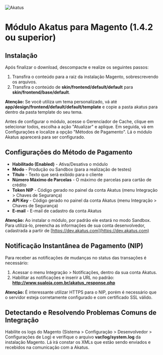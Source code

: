 <p align="left">
    <img src="https://site.akatus.com/wp-content/uploads/2012/12/logo.gif" alt="Akatus" title="Akatus" />
</p>


# Módulo Akatus para Magento (1.4.2 ou superior)


## Instalação

Após finalizar o download, descompacte e realize os seguintes passos:

1. Transfira o conteúdo para a raiz da instalação Magento, sobrescrevendo os arquivos.
2. Transfira o conteúdo de __skin/frontend/default/default__ para __skin/frontend/base/default__.

__Atenção:__ Se você utiliza um tema personalizado, vá até __app/design/frontend/default/default/template__ e copie a pasta akatus para dentro da pasta template do seu tema.

Antes de configurar o módulo, acesse o Gerenciador de Cache, clique em selecionar todos, escolha a ação "Atualizar" e aplique. Em seguida, vá em Configurações e localize a opção "Métodos de Pagamento". Lá o módulo Akatus aparecerá para ser configurado.


## Configurações do Método de Pagamento

* __Habilitado (Enabled)__ - Ativa/Desativa o módulo
* __Modo__ - Produção ou Sandbox (para a realização de testes)
* __Título__ - Texto que será exibido para o cliente
* __Número Máximo de Parcelas__ - O máximo de parcelas para cartão de crédito
* __Token NIP__ - Código gerado no painel da conta Akatus (menu Integração > Chaves de Segurança)
* __API Key__ - Código gerado no painel da conta Akatus (menu Integração > Chaves de Segurança)
* __E-mail__ - E-mail de cadastro da conta Akatus


__Atenção:__ Ao instalar o módulo, por padrão ele estará no modo Sandbox. Para utilizá-lo, preencha as informações de sua conta desenvolvedor, cadastrada a partir de [https://dev.akatus.com](https://dev.akatus.com)


## Notificação Instantânea de Pagamento (NIP)

Para receber as notificações de mudanças no status das transações é necessário:

1. Acessar o menu Integração > Notificações, dentro da sua conta Akatus.
2. Habilitar as notificações e inserir a URL no padrão: __http://www.sualoja.com.br/akatus_response.php__

__Atenção:__ É interessante utilizar HTTPS para o NIP, porém é necessário que o servidor esteja corretamente configurado e com certificado SSL válido. 


## Detectando e Resolvendo Problemas Comuns de Integração

Habilite os logs do Magento (Sistema > Configuração > Desenvolvedor > Configurações de Log) e verifique o arquivo __var/log/system.log__ da instalação Magento. Lá irá constar os XMLs que estão sendo enviados e recebidos na comunicação com a Akatus.

